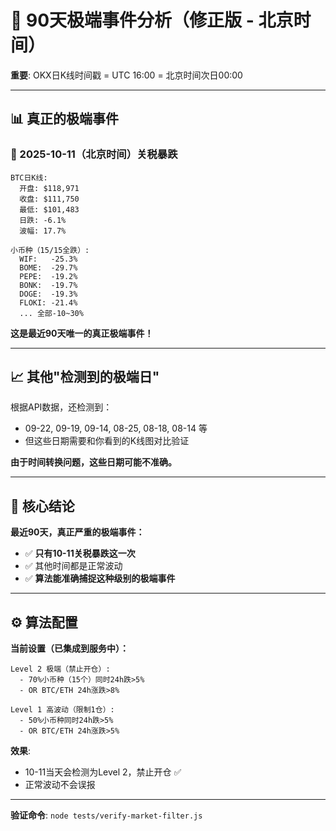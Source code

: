 # 🚨 90天极端事件分析（修正版 - 北京时间）

**重要**: OKX日K线时间戳 = UTC 16:00 = 北京时间次日00:00

---

## 📊 真正的极端事件

### **🔴 2025-10-11（北京时间）关税暴跌**
```
BTC日K线:
  开盘: $118,971
  收盘: $111,750
  最低: $101,483
  日跌: -6.1%
  波幅: 17.7%

小币种（15/15全跌）:
  WIF:   -25.3%
  BOME:  -29.7%
  PEPE:  -19.2%
  BONK:  -19.7%
  DOGE:  -19.3%
  FLOKI: -21.4%
  ... 全部-10~30%
```

**这是最近90天唯一的真正极端事件！**

---

## 📈 其他"检测到的极端日"

根据API数据，还检测到：
- 09-22, 09-19, 09-14, 08-25, 08-18, 08-14 等
- 但这些日期需要和你看到的K线图对比验证

**由于时间转换问题，这些日期可能不准确。**

---

## 🎯 核心结论

**最近90天，真正严重的极端事件：**
- ✅ **只有10-11关税暴跌这一次**
- ✅ 其他时间都是正常波动
- ✅ **算法能准确捕捉这种级别的极端事件**

---

## ⚙️ 算法配置

**当前设置（已集成到服务中）：**
```
Level 2 极端（禁止开仓）:
  - 70%小币种（15个）同时24h跌>5%
  - OR BTC/ETH 24h涨跌>8%

Level 1 高波动（限制1仓）:
  - 50%小币种同时24h跌>5%
  - OR BTC/ETH 24h涨跌>5%
```

**效果**: 
- 10-11当天会检测为Level 2，禁止开仓 ✅
- 正常波动不会误报

---

**验证命令**: `node tests/verify-market-filter.js`
